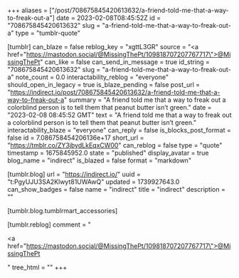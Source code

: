 +++
aliases = ["/post/708675845420613632/a-friend-told-me-that-a-way-to-freak-out-a"]
date = 2023-02-08T08:45:52Z
id = "708675845420613632"
slug = "a-friend-told-me-that-a-way-to-freak-out-a"
type = "tumblr-quote"

[tumblr]
can_blaze = false
reblog_key = "xgttL3GR"
source = "<a href=\"https://mastodon.social/@MissingThePt/109818707207767717\">@MissingThePt</a>"
can_like = false
can_send_in_message = true
id_string = "708675845420613632"
slug = "a-friend-told-me-that-a-way-to-freak-out-a"
note_count = 0.0
interactability_reblog = "everyone"
should_open_in_legacy = true
is_blaze_pending = false
post_url = "https://indirect.io/post/708675845420613632/a-friend-told-me-that-a-way-to-freak-out-a"
summary = "A friend told me that a way to freak out a colorblind person is to tell them that peanut butter isn’t green."
date = "2023-02-08 08:45:52 GMT"
text = "A friend told me that a way to freak out a colorblind person is to tell them that peanut butter isn’t green."
interactability_blaze = "everyone"
can_reply = false
is_blocks_post_format = false
id = 7.086758454206136e+17
short_url = "https://tmblr.co/ZY3jbydLkEqxCW00"
can_reblog = false
type = "quote"
timestamp = 1675845952.0
state = "published"
display_avatar = true
blog_name = "indirect"
is_blazed = false
format = "markdown"

[tumblr.blog]
url = "https://indirect.io/"
uuid = "t:PgyUJU3SA2Klwyt81UWAwQ"
updated = 1739927643.0
can_show_badges = false
name = "indirect"
title = "indirect"
description = ""

[tumblr.blog.tumblrmart_accessories]

[tumblr.reblog]
comment = "<p><a href=\"https://mastodon.social/@MissingThePt/109818707207767717\">@MissingThePt</a></p>"
tree_html = ""
+++
